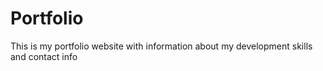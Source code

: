 # Portfolio
This is my portfolio website with information about my development skills and contact info
